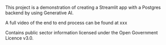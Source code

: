 This project is a demonstration of creating a Streamlit app with a Postgres backend by using Generative AI.


A full video of the end to end process can be found at xxx




Contains public sector information licensed under the Open Government Licence v3.0.
